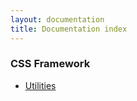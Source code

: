 ```yaml
---
layout: documentation
title: Documentation index
---
```


<!-- ### Introduction
* [Getting started](getting-started.md)
* [Best practices guide](best-practices.md) -->

### CSS Framework
* [Utilities](css-framework/utilities.md)
<!-- * [Understanding dependency injection](understanding-di.md) -->

<!-- ### Usage
* [Configure the container](container-configuration.md)
* [Use the container](container.md) -->

<!-- ### Definitions
* [Introduction](definition.md)
* [Autowiring](autowiring.md)
* [PHP definitions](php-definitions.md)
* [Annotations](annotations.md)
* [Definition extensions and overriding](definition-overriding.md)

### Frameworks integration

- [Symfony](frameworks/symfony2.md)
- [Silex](frameworks/silex.md)
- [Zend Framework 1](frameworks/zf1.md)
- [Zend Framework 2](frameworks/zf2.md)
- [Slim](frameworks/slim.md)
- [Silly](frameworks/silly.md)

### Advanced topics

* [Performances](performances.md)
* [Scopes](scopes.md)
* [Lazy injection](lazy-injection.md)
* [Inject on an existing instance](inject-on-instance.md)
* [Injections depending on the environment](environments.md)
* [IDE integration](ide-integration.md)

### Migration guides

* [Migration from PegaKit 3.x to 4.0](migration/4.0.md)
* [Migration from PegaKit 4.x to 5.0](migration/5.0.md)

### Internals

* [Contribute](../CONTRIBUTING.md)
* [How PegaKit works](how-it-works.md) -->

<!-- ### License

PegaKit is released under the MIT license.

This documentation is also embedded in [PegaKit's git repository](https://github.com/PegaKit/PegaKit/tree/master/doc)
so you can read it offline (in the `doc/` folder). -->
